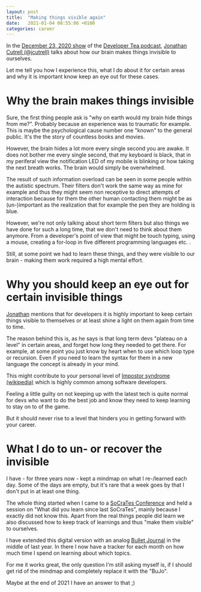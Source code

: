 ```yaml
---
layout: post
title:  "Making things visible again"
date:   2021-01-04 08:55:06 +0100
categories: career
---
```

In the [December 23, 2020 show](https://developertea.simplecast.com/episodes/making-things-invisible) of the [Developer Tea podcast](https://spec.fm/podcasts/developer-tea), [Jonathan Cutrell (@jcutrell)](https://twitter.com/jcutrell) talks about how our brain makes things invisible to ourselves.

Let me tell you how I experience this, what I do about it for certain areas and why it is important know keep an eye out for these cases.

# Why the brain makes things invisible
Sure, the first thing people ask is "why on earth would my brain hide things from me?". Probably because an experience was to traumatic for example. This is maybe the psychological cause number one "known" to the general public. It's the the story of countless books and movies.

However, the brain hides a lot more every single second you are awake. It does not bother me every single second, that my keyboard is black, that in my periferal view the notification LED of my mobile is blinking or how taking the next breath works. The brain would simply be overwhelmed.

The result of such information overload can be seen in some people within the autistic spectrum. Their filters don't work the same way as mine for example and thus they might seem non receptive to direct attempts of interaction because for them the other human contacting them might be as (un-)important as the realization that for example the pen they are holding is blue.

However, we're not only talking about short term filters but also things we have done for such a long time, that we don't need to think about them anymore. From a developer's point of view that might be touch typing, using a mouse, creating a for-loop in five different programming languages etc. .

Still, at some point we had to learn these things, and they were visible to our brain - making them work required a high mental effort.

# Why you should keep an eye out for certain invisible things

[Jonathan](https://twitter.com/jcutrell) mentions that for developers it is highly important to keep certain things visible to themselves or at least shine a light on them again from time to time.

The reason behind this is, as he says is that long term devs "plateau on a level" in certain areas, and forget how long they needed to get there. For example, at some point you just know by heart when to use which loop type or recursion. Even if you need to learn the syntax for them in a new language the concept is already in your mind.

This might contribute to your personal level of [Impostor syndrome (wikipedia)](https://en.wikipedia.org/wiki/Impostor_syndrome) which is highly common among software developers. 

Feeling a little guilty on not keeping up with the latest tech is quite normal for devs who want to do the best job and know they need to keep learning to stay on to of the game.

But it should never rise to a level that hinders you in getting forward with your career.

# What I do to un- or recover the invisible

I have - for three years now - kept a mindmap on what I re-/learned each day. Some of the days are empty, but it's rare that a week goes by that I don't put in at least one thing.

The whole thing started when I came to a [SoCraTes Conference](https://www.socrates-conference.de/home) and held a session on "What did you learn since last SoCraTes", mainly because I exactly did not know this. Apart from the real things people did learn we also discussed how to keep track of learnings and thus "make them visible" to ourselves.

I have extended this digital version with an analog [Bullet Journal](https://bulletjournal.com/) in the middle of last year. In there I now have a tracker for each month on how much time I spend on learning about which topics.

For me it works great, the only question I'm still asking myself is, if I should get rid of the mindmap and completely replace it with the "BuJo".

Maybe at the end of 2021 I have an answer to that ;)

